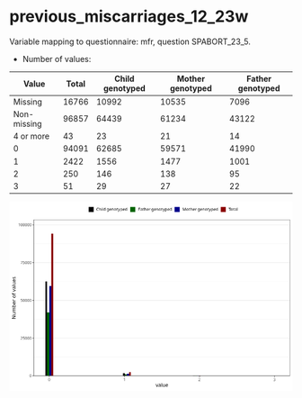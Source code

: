 # previous_miscarriages_12_23w
Variable mapping to questionnaire: mfr, question SPABORT_23_5.
- Number of values:

| Value | Total | Child genotyped | Mother genotyped | Father genotyped |
| ----- | ----- | --------------- | ---------------- | ---------------- |
| Missing | 16766 | 10992 | 10535 | 7096 |
| Non-missing | 96857 | 64439 | 61234 | 43122 |
| 4 or more | 43 | 23 | 21 |14 |
| 0 | 94091 | 62685 | 59571 | 41990 |
| 1 | 2422 | 1556 | 1477 | 1001 |
| 2 | 250 | 146 | 138 | 95 |
| 3 | 51 | 29 | 27 | 22 |



![](previous_miscarriages_12_23w_n.png)



